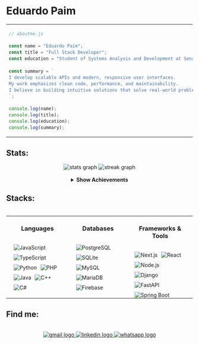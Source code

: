 
<h1 align="left">Eduardo Paim</h1>


<table>
  <tr>
    <td>

```js
// aboutme.js

const name = "Eduardo Paim";
const title = "Full Stack Developer";
const education = "Student of Systems Analysis and Development at Senac RS";

const summary = `
I develop scalable APIs and modern, responsive user interfaces.
My work emphasizes clean code, performance, and maintainability.
I believe in building intuitive solutions that solve real-world problems.
`;

console.log(name);
console.log(title);
console.log(education);
console.log(summary);
```
</td> 
<td> 
<img height="250" src="ef96b87fbd54e41b145dcaeb1d7cbf8b.gif" /> </td> </tr> </table> 

<h2 align="left">Stats: </h2>



<div align="center">
  <img src="https://github-readme-stats.vercel.app/api?username=Edu-2de&hide_title=true&hide_rank=false&show_icons=true&include_all_commits=true&count_private=true&disable_animations=false&theme=apprentice&locale=en&hide_border=true&order=1" height="150" alt="stats graph"/> 
  <img src="https://streak-stats.demolab.com?user=Edu-2de&locale=en&mode=daily&theme=apprentice&hide_border=true&border_radius=10&order=3" height="150" alt="streak graph"  /><br><br>

  <details>
    <summary><strong>Show Achievements</strong></summary><br>
    <img src="https://github-profile-trophy.vercel.app/?username=Edu-2de&theme=apprentice&title=MultiLanguage,Commits,Issues,PullRequest,Stars,Repositories,Followers,Experience" alt="Achievements" />
  </details>
</div>


<div align="center">

  <h2 align="left" style="width: 100%;">Stacks:</h2>
  <br/>

<table style="width: 100%; margin: 0 auto;">
<tr>
  <td valign="top" style="padding: 0 20px;">
    <h3 align="center" >Languages</h3>
    <br>
    <div align="center" style="display: flex; flex-wrap: wrap; gap: 10px;">
    <img src="https://img.shields.io/badge/JavaScript-181920?style=for-the-badge&logo=javascript&logoColor=ffffaf" alt="JavaScript" />
    <img src="https://img.shields.io/badge/TypeScript-181920?style=for-the-badge&logo=typescript&logoColor=dcdcdc" alt="TypeScript" />
    <img src="https://img.shields.io/badge/Python-181920?style=for-the-badge&logo=python&logoColor=ffffaf" alt="Python" />
    <img src="https://img.shields.io/badge/PHP-181920?style=for-the-badge&logo=php&logoColor=dcdcdc" alt="PHP" />
    <img src="https://img.shields.io/badge/Java-181920?style=for-the-badge&logo=openjdk&logoColor=ffffaf" alt="Java" />
    <img src="https://img.shields.io/badge/C++-181920?style=for-the-badge&logo=c%2b%2b&logoColor=dcdcdc" alt="C++" />
    <img src="https://img.shields.io/badge/C%23-181920?style=for-the-badge&logo=dotnet&logoColor=ffffaf" alt="C#" />
    </div>
  </td>

   <td valign="top" style="padding: 0 20px;">
    <h3 align="center" >Databases</h3>
    <br>
    <div align="center" style="display: flex; flex-wrap: wrap; gap: 10px;">
    <img src="https://img.shields.io/badge/PostgreSQL-181920?style=for-the-badge&logo=postgresql&logoColor=dcdcdc" alt="PostgreSQL" />
    <img src="https://img.shields.io/badge/SQLite-181920?style=for-the-badge&logo=sqlite&logoColor=ffffaf" alt="SQLite" />
    <img src="https://img.shields.io/badge/MySQL-181920?style=for-the-badge&logo=mysql&logoColor=dcdcdc" alt="MySQL" />
    <img src="https://img.shields.io/badge/MariaDB-181920?style=for-the-badge&logo=mariadb&logoColor=ffffaf" alt="MariaDB" />
    <img src="https://img.shields.io/badge/Firebase-181920?style=for-the-badge&logo=firebase&logoColor=dcdcdc" alt="Firebase" />
    </div>
  </td>

  <td valign="top" style="padding: 0 20px;">
    <h3 align="center" >Frameworks & Tools</h3>
    <br>
    <div align="center" style="display: flex; flex-wrap: wrap; gap: 10px;">
    <img src="https://img.shields.io/badge/Next.js-181920?style=for-the-badge&logo=next.js&logoColor=ffffaf" alt="Next.js" />
    <img src="https://img.shields.io/badge/React-181920?style=for-the-badge&logo=react&logoColor=dcdcdc" alt="React" />
    <img src="https://img.shields.io/badge/Node.js-181920?style=for-the-badge&logo=node.js&logoColor=ffffaf" alt="Node.js" />
    <img src="https://img.shields.io/badge/Django-181920?style=for-the-badge&logo=django&logoColor=dcdcdc" alt="Django" />
    <img src="https://img.shields.io/badge/FastAPI-181920?style=for-the-badge&logo=fastapi&logoColor=ffffaf" alt="FastAPI" />
    <img src="https://img.shields.io/badge/SpringBoot-181920?style=for-the-badge&logo=springboot&logoColor=dcdcdc" alt="Spring Boot" />
    </div>
  </td>
</tr>
</table>

</div>




<h2 align="left">Find me: </h2>
<br>

<div align="center">
  <a href="https://mail.google.com/mail/?view=cm&fs=1&to=edupaim1712@gmail.com" target="_blank">
    <img src="https://img.shields.io/static/v1?message=Gmail&logo=gmail&label=&color=D14836&logoColor=white&labelColor=&style=for-the-badge" height="50" alt="gmail logo"  />
  </a>
  <a href="https://www.linkedin.com/in/eduardo-paim-a89685341/" target="_blank">
    <img src="https://img.shields.io/static/v1?message=LinkedIn&logo=linkedin&label=&color=0077B5&logoColor=white&labelColor=&style=for-the-badge" height="50" alt="linkedin logo"  />
  </a>
  <a href="https://wa.me/5551992009287" target="_blank">
    <img src="https://img.shields.io/static/v1?message=Whatsapp&logo=whatsapp&label=&color=25D366&logoColor=white&labelColor=&style=for-the-badge" height="50" alt="whatsapp logo"  />
  </a>
</div>





